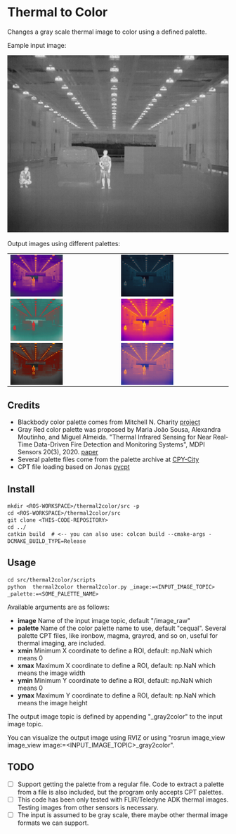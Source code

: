 # Thermal to Color

Changes a gray scale thermal image to color using a defined palette.

Eample input image:

![Original](docs/original.jpg?raw=true "Original")

Output images using different palettes:

<table>
	<tr>
		<td> <img src="docs/blue_orange.jpg" alt="Blue Orange" align="center" width="50%"/> </td>
		<td> <img src="docs/fire-blueish.jpg" alt="Fire Blueish" align="center" width="50%"/> </td>
	</tr>
	<tr>
		<td> <img src="docs/grayred.jpg" alt="Gray Red" align="center" width="50%"/> </td>
		<td> <img src="docs/ironbow.jpg" alt="Ironbow" align="center" width="50%"/> </td>
	</tr>
	<tr>
		<td> <img src="docs/smart.jpg" alt="Smart" align="center" width="50%"/> </td>
		<td> <img src="docs/thermal.jpg" alt="Thermal" align="center" width="50%"/> </td>
	</tr>
</table>

## Credits
- Blackbody color palette comes from Mitchell N. Charity [project](http://www.vendian.org/mncharity/)
- Gray Red color palette was proposed by Maria João Sousa, Alexandra Moutinho, and Miguel Almeida. "Thermal Infrared Sensing for Near Real-Time Data-Driven Fire Detection and Monitoring Systems", MDPI Sensors 20(3), 2020. [paper](https://www.mdpi.com/1424-8220/20/23/6803/htm)
- Several palette files come from the palette archive at [CPY-City](http://soliton.vm.bytemark.co.uk/pub/cpt-city/)
- CPT file loading based on Jonas [pycpt](https://github.com/j08lue/pycpt/blob/master/pycpt/load.py)

## Install
```
mkdir <ROS-WORKSPACE>/thermal2color/src -p
cd <ROS-WORKSPACE>/thermal2color/src
git clone <THIS-CODE-REPOSITORY>
cd ../
catkin build  # <-- you can also use: colcon build --cmake-args -DCMAKE_BUILD_TYPE=Release
```


## Usage
```
cd src/thermal2color/scripts
python  thermal2color thermal2color.py _image:=<INPUT_IMAGE_TOPIC> _palette:=<SOME_PALETTE_NAME> 
```

Available arguments are as follows:
- **image** Name of the input image topic, default "/image_raw"
- **palette** Name of the color palette name to use, default "cequal". Several palette CPT files, like ironbow, magma, grayred, and so on, useful for thermal imaging, are included.
- **xmin** Minimum X coordinate to define a ROI, default: np.NaN which means 0
- **xmax** Maximum X coordinate to define a ROI, default: np.NaN which means the image width
- **ymin** Minimum Y coordinate to define a ROI, default: np.NaN which means 0
- **ymax** Maximum Y coordinate to define a ROI, default: np.NaN which means the image height

The output image topic is defined by appending "\_gray2color" to the input image topic. 

You can visualize the output image using RVIZ or using "rosrun image_view image_view image:=<INPUT_IMAGE_TOPIC>_gray2color". 

## TODO 
- [ ] Support getting the palette from a regular file. Code to extract a palette from a file is also included, but the program only accepts CPT palettes.
- [ ] This code has been only tested with FLIR/Teledyne ADK thermal images. Testing images from other sensors is necessary.
- [ ] The input is assumed to be gray scale, there maybe other thermal image formats we can support.